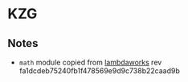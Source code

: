 # KZG

## Notes

* `math` module copied from [lambdaworks](https://github.com/lambdaclass/lambdaworks/) rev fa1dcdeb75240fb1f478569e9d9c738b22caad9b
